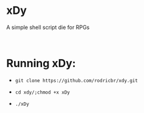 # xDy
A simple shell script die for RPGs <br>

<br>

# Running xDy: <br>
- `git clone https://github.com/rodricbr/xdy.git` <br>

- `cd xdy/;chmod +x xDy` <br>

- `./xDy`
